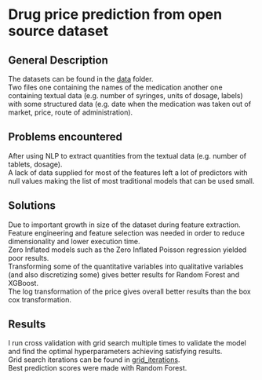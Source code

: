 # Drug price prediction from open source dataset
## General Description
The datasets can be found in the <a href="https://github.com/databs1/med_price_prediction/tree/master/data">data</a> folder.<br />
Two files one containing the names of the medication another one containing textual data (e.g. number of syringes, units of dosage, labels) with some structured data (e.g. date when the medication was taken out of market, price, route of administration).

## Problems encountered
After using NLP to extract quantities from the textual data (e.g. number of tablets, dosage). <br />
A lack of data supplied for most of the features left a lot of predictors with null values making the list of most traditional models that can be used small. 

## Solutions
Due to important growth in size of the dataset during feature extraction. Feature engineering and feature selection was needed in order to reduce dimensionality and lower execution time.<br />
Zero Inflated models such as the Zero Inflated Poisson regression yielded poor results.<br />
Transforming some of the quantitative variables into qualitative variables (and also discretizing some) gives better results for Random Forest and XGBoost.<br /> 
The log transformation of the price gives overall better results than the box cox transformation.

## Results
I run cross validation with grid search multiple times to validate the model and find the optimal hyperparameters achieving satisfying results. <br />
Grid search iterations can be found in <a href="https://github.com/databs1/med_price_prediction/tree/master/grid_iterations">grid_iterations</a>. <br />
Best prediction scores were made with Random Forest.
